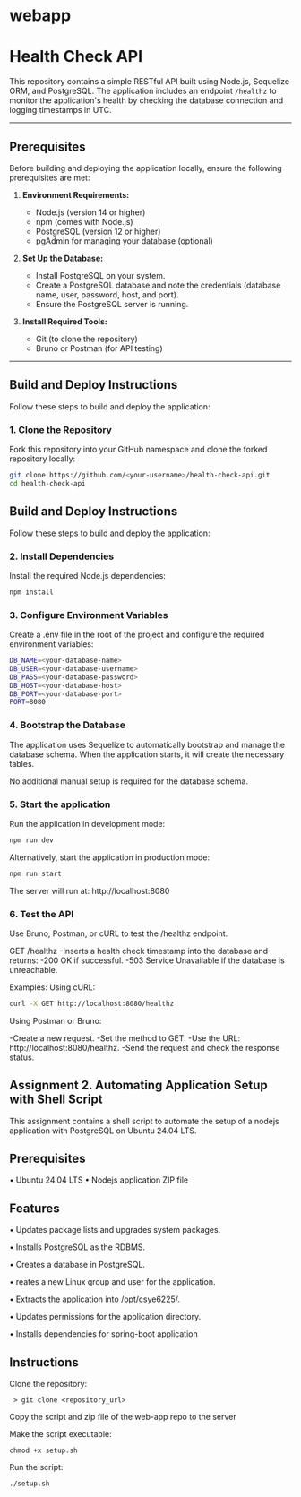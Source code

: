 # webapp      

# Health Check API

This repository contains a simple RESTful API built using Node.js, Sequelize ORM, and PostgreSQL. The application includes an endpoint `/healthz` to monitor the application's health by checking the database connection and logging timestamps in UTC.

---

## Prerequisites

Before building and deploying the application locally, ensure the following prerequisites are met:

1. **Environment Requirements:**
   - Node.js (version 14 or higher)
   - npm (comes with Node.js)
   - PostgreSQL (version 12 or higher)
   - pgAdmin for managing your database (optional)

2. **Set Up the Database:**
   - Install PostgreSQL on your system.
   - Create a PostgreSQL database and note the credentials (database name, user, password, host, and port).
   - Ensure the PostgreSQL server is running.

3. **Install Required Tools:**
   - Git (to clone the repository)
   - Bruno or Postman (for API testing)

---

## Build and Deploy Instructions

Follow these steps to build and deploy the application:

### 1. Clone the Repository
Fork this repository into your GitHub namespace and clone the forked repository locally:
```bash
git clone https://github.com/<your-username>/health-check-api.git
cd health-check-api
```
## Build and Deploy Instructions

Follow these steps to build and deploy the application:

### 2. Install Dependencies

Install the required Node.js dependencies:

```bash
npm install
```
### 3. Configure Environment Variables

Create a .env file in the root of the project and configure the required environment variables:

```bash
DB_NAME=<your-database-name>
DB_USER=<your-database-username>
DB_PASS=<your-database-password>
DB_HOST=<your-database-host>
DB_PORT=<your-database-port>
PORT=8080
```
### 4. Bootstrap the Database
The application uses Sequelize to automatically bootstrap and manage the database schema. When the application starts, it will create the necessary tables.

No additional manual setup is required for the database schema.

### 5. Start the application
Run the application in development mode:

```bash
npm run dev
```
Alternatively, start the application in production mode:
```bash
npm run start
```
The server will run at:
http://localhost:8080

### 6. Test the API
Use Bruno, Postman, or cURL to test the /healthz endpoint.

GET /healthz
-Inserts a health check timestamp into the database and returns:
  -200 OK if successful.
  -503 Service Unavailable if the database is unreachable.

Examples:
Using cURL:

```bash
curl -X GET http://localhost:8080/healthz
```
Using Postman or Bruno:

-Create a new request.
-Set the method to GET.
-Use the URL: http://localhost:8080/healthz.
-Send the request and check the response status.


## Assignment 2. Automating Application Setup with Shell Script


This assignment contains a shell script to automate the setup of a nodejs application with PostgreSQL on Ubuntu 24.04 LTS.

## Prerequisites

•⁠  ⁠Ubuntu 24.04 LTS
•⁠  ⁠Nodejs application ZIP file

## Features

•⁠  ⁠Updates package lists and upgrades system packages.

•⁠  ⁠Installs PostgreSQL as the RDBMS.

•⁠  ⁠Creates a database in PostgreSQL.

•⁠  ⁠reates a new Linux group and user for the application.

•⁠  ⁠Extracts the application into /opt/csye6225/.

•⁠  ⁠Updates permissions for the application directory.

•⁠  ⁠Installs dependencies for spring-boot application
  

## Instructions


Clone the repository:

     > git clone <repository_url>

Copy the script and zip file of the web-app repo to the server 

Make the script executable:

    chmod +x setup.sh

Run the script:

    ./setup.sh
